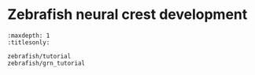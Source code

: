 # Zebrafish neural crest development

```{toctree}
:maxdepth: 1
:titlesonly:

zebrafish/tutorial
zebrafish/grn_tutorial
```

